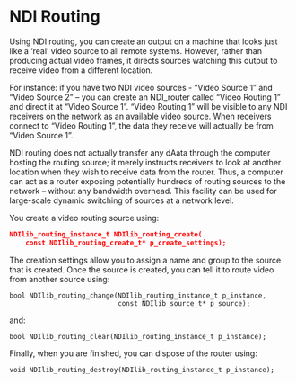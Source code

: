 # NDI Routing

Using NDI routing, you can create an output on a machine that looks just like a ‘real’ video source to all remote systems. However, rather than producing actual video frames, it directs sources watching this output to receive video from a different location.

For instance: if you have two NDI video sources - “Video Source 1” and “Video Source 2” – you can create an NDI\_router called “Video Routing 1” and direct it at “Video Source 1”. “Video Routing 1” will be visible to any NDI receivers on the network as an available video source. When receivers connect to “Video Routing 1”, the data they receive will actually be from “Video Source 1”.

NDI routing does not actually transfer any dAata through the computer hosting the routing source; it merely instructs receivers to look at another location when they wish to receive data from the router. Thus, a computer can act as a router exposing potentially hundreds of routing sources to the network – without any bandwidth overhead. This facility can be used for large-scale dynamic switching of sources at a network level.

You create a video routing source using:

```json
NDIlib_routing_instance_t NDIlib_routing_create( 
    const NDIlib_routing_create_t* p_create_settings);
```



The creation settings allow you to assign a name and group to the source that is created. Once the source is created, you can tell it to route video from another source using:

```
bool NDIlib_routing_change(NDIlib_routing_instance_t p_instance, 
                           const NDIlib_source_t* p_source);
```

and:

```
bool NDIlib_routing_clear(NDIlib_routing_instance_t p_instance);
```

Finally, when you are finished, you can dispose of the router using:

```
void NDIlib_routing_destroy(NDIlib_routing_instance_t p_instance);
```
